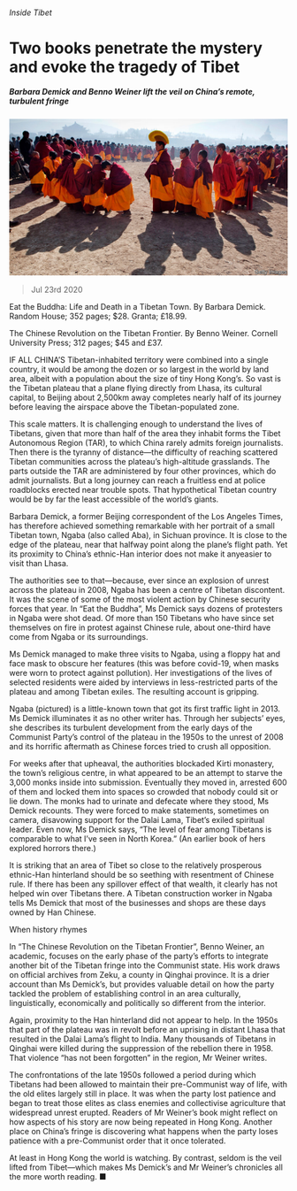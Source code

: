 ###### Inside Tibet

# Two books penetrate the mystery and evoke the tragedy of Tibet 

##### Barbara Demick and Benno Weiner lift the veil on China’s remote, turbulent fringe 

![image](images/20200725_BKP003_0.jpg) 

> Jul 23rd 2020 

Eat the Buddha: Life and Death in a Tibetan Town. By Barbara Demick. Random House; 352 pages; $28. Granta; £18.99.

The Chinese Revolution on the Tibetan Frontier. By Benno Weiner. Cornell University Press; 312 pages; $45 and £37.

IF ALL CHINA’S Tibetan-inhabited territory were combined into a single country, it would be among the dozen or so largest in the world by land area, albeit with a population about the size of tiny Hong Kong’s. So vast is the Tibetan plateau that a plane flying directly from Lhasa, its cultural capital, to Beijing about 2,500km away completes nearly half of its journey before leaving the airspace above the Tibetan-populated zone.

This scale matters. It is challenging enough to understand the lives of Tibetans, given that more than half of the area they inhabit forms the Tibet Autonomous Region (TAR), to which China rarely admits foreign journalists. Then there is the tyranny of distance—the difficulty of reaching scattered Tibetan communities across the plateau’s high-altitude grasslands. The parts outside the TAR are administered by four other provinces, which do admit journalists. But a long journey can reach a fruitless end at police roadblocks erected near trouble spots. That hypothetical Tibetan country would be by far the least accessible of the world’s giants.

Barbara Demick, a former Beijing correspondent of the Los Angeles Times, has therefore achieved something remarkable with her portrait of a small Tibetan town, Ngaba (also called Aba), in Sichuan province. It is close to the edge of the plateau, near that halfway point along the plane’s flight path. Yet its proximity to China’s ethnic-Han interior does not make it anyeasier to visit than Lhasa.

The authorities see to that—because, ever since an explosion of unrest across the plateau in 2008, Ngaba has been a centre of Tibetan discontent. It was the scene of some of the most violent action by Chinese security forces that year. In “Eat the Buddha”, Ms Demick says dozens of protesters in Ngaba were shot dead. Of more than 150 Tibetans who have since set themselves on fire in protest against Chinese rule, about one-third have come from Ngaba or its surroundings.

Ms Demick managed to make three visits to Ngaba, using a floppy hat and face mask to obscure her features (this was before covid-19, when masks were worn to protect against pollution). Her investigations of the lives of selected residents were aided by interviews in less-restricted parts of the plateau and among Tibetan exiles. The resulting account is gripping.

Ngaba (pictured) is a little-known town that got its first traffic light in 2013. Ms Demick illuminates it as no other writer has. Through her subjects’ eyes, she describes its turbulent development from the early days of the Communist Party’s control of the plateau in the 1950s to the unrest of 2008 and its horrific aftermath as Chinese forces tried to crush all opposition.

For weeks after that upheaval, the authorities blockaded Kirti monastery, the town’s religious centre, in what appeared to be an attempt to starve the 3,000 monks inside into submission. Eventually they moved in, arrested 600 of them and locked them into spaces so crowded that nobody could sit or lie down. The monks had to urinate and defecate where they stood, Ms Demick recounts. They were forced to make statements, sometimes on camera, disavowing support for the Dalai Lama, Tibet’s exiled spiritual leader. Even now, Ms Demick says, “The level of fear among Tibetans is comparable to what I’ve seen in North Korea.” (An earlier book of hers explored horrors there.)

It is striking that an area of Tibet so close to the relatively prosperous ethnic-Han hinterland should be so seething with resentment of Chinese rule. If there has been any spillover effect of that wealth, it clearly has not helped win over Tibetans there. A Tibetan construction worker in Ngaba tells Ms Demick that most of the businesses and shops are these days owned by Han Chinese.

When history rhymes

In “The Chinese Revolution on the Tibetan Frontier”, Benno Weiner, an academic, focuses on the early phase of the party’s efforts to integrate another bit of the Tibetan fringe into the Communist state. His work draws on official archives from Zeku, a county in Qinghai province. It is a drier account than Ms Demick’s, but provides valuable detail on how the party tackled the problem of establishing control in an area culturally, linguistically, economically and politically so different from the interior.

Again, proximity to the Han hinterland did not appear to help. In the 1950s that part of the plateau was in revolt before an uprising in distant Lhasa that resulted in the Dalai Lama’s flight to India. Many thousands of Tibetans in Qinghai were killed during the suppression of the rebellion there in 1958. That violence “has not been forgotten” in the region, Mr Weiner writes.

The confrontations of the late 1950s followed a period during which Tibetans had been allowed to maintain their pre-Communist way of life, with the old elites largely still in place. It was when the party lost patience and began to treat those elites as class enemies and collectivise agriculture that widespread unrest erupted. Readers of Mr Weiner’s book might reflect on how aspects of his story are now being repeated in Hong Kong. Another place on China’s fringe is discovering what happens when the party loses patience with a pre-Communist order that it once tolerated.

At least in Hong Kong the world is watching. By contrast, seldom is the veil lifted from Tibet—which makes Ms Demick’s and Mr Weiner’s chronicles all the more worth reading. ■

